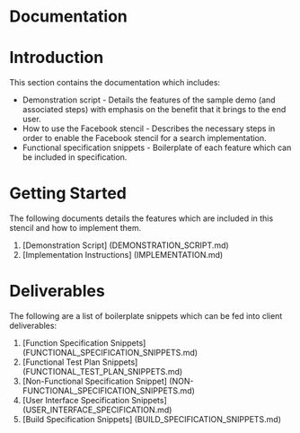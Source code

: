 Documentation
=================

# Introduction

This section contains the documentation which includes:

* Demonstration script - Details the features of the sample demo (and associated steps) with emphasis on the benefit that it brings to the end user.
* How to use the Facebook stencil - Describes the necessary steps in order to enable the Facebook stencil for a search implementation.
* Functional specification snippets - Boilerplate of each feature which can be included in specification.


# Getting Started

The following documents details the features which are included in this stencil and how to implement them.

1. [Demonstration Script] (DEMONSTRATION_SCRIPT.md)
2. [Implementation Instructions] (IMPLEMENTATION.md)

# Deliverables

The following are a list of boilerplate snippets which can be fed into client deliverables:

1. [Function Specification Snippets] (FUNCTIONAL_SPECIFICATION_SNIPPETS.md)
2. [Functional Test Plan Snippets] (FUNCTIONAL_TEST_PLAN_SNIPPETS.md)
3. [Non-Functional Specification Snippet] (NON-FUNCTIONAL_SPECIFICATION_SNIPPETS.md)
4. [User Interface Specification Snippets] (USER_INTERFACE_SPECIFICATION.md)
5. [Build Specification Snippets] (BUILD_SPECIFICATION_SNIPPETS.md)
